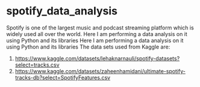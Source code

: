 # spotify_data_analysis
Spotify is one of the largest music and podcast streaming platform which is widely used all over the world. Here I am performing a data analysis on it using Python and its libraries 
Here I am performing a data analysis on it using Python and its libraries The data sets used from Kaggle are:

1. https://www.kaggle.com/datasets/lehaknarnauli/spotify-datasets?select=tracks.csv
2. https://www.kaggle.com/datasets/zaheenhamidani/ultimate-spotify-tracks-db?select=SpotifyFeatures.csv
